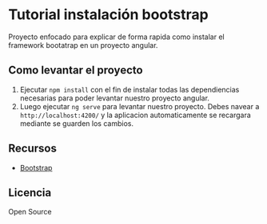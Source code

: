 # Tutorial instalación bootstrap

Proyecto enfocado para explicar de forma rapida como instalar el framework bootatrap en un proyecto angular.

## Como levantar el proyecto

1. Ejecutar `npm install` con el fin de instalar todas las dependiencias necesarias para poder levantar nuestro proyecto angular.
2. Luego ejecutar `ng serve` para levantar nuestro proyecto.
Debes navear a `http://localhost:4200/` y la aplicacion automaticamente se recargara mediante se guarden los cambios.

## Recursos
*   [Bootstrap](https://getbootstrap.com/)

## Licencia
Open Source
